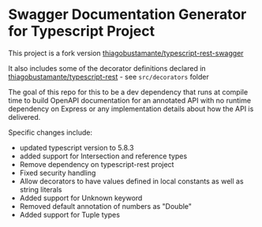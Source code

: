 # Swagger Documentation Generator for Typescript Project

This project is a fork version [thiagobustamante/typescript-rest-swagger](https://github.com/thiagobustamante/typescript-rest-swagger)

It also includes some of the decorator definitions declared in [thiagobustamante/typescript-rest](https://github.com/thiagobustamante/typescript-rest) - see 
`src/decorators` folder


The goal of this repo for this to be a dev dependency that runs at compile time to build OpenAPI documentation for an annotated API with no runtime dependency on Express or any implementation details about how the API is delivered.

Specific changes include:
- updated typescript version to 5.8.3
- added support for Intersection and reference types
- Remove dependency on typescript-rest project
- Fixed security handling
- Allow decorators to have values defined in local constants as well as string literals
- Added support for Unknown keyword
- Removed default annotation of numbers as "Double" 
- Added support for Tuple types
